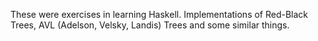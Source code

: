 These were exercises in learning Haskell. Implementations of Red-Black Trees, AVL (Adelson, Velsky, Landis) Trees and some similar things.
